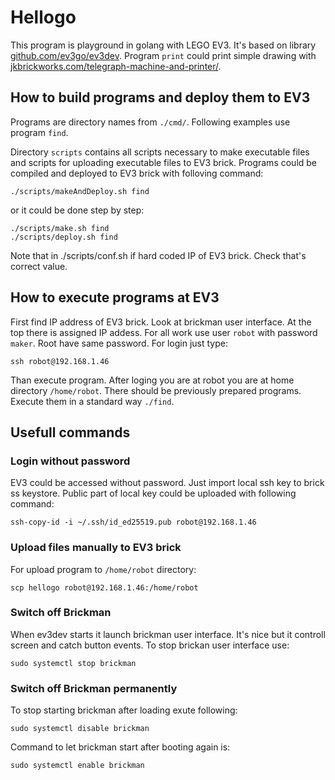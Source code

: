 # Hellogo
This program is playground in golang with LEGO EV3. It's based on library [github.com/ev3go/ev3dev][2]. Program `print` could print simple drawing with [jkbrickworks.com/telegraph-machine-and-printer/][1]. 

## How to build programs and deploy them to EV3
 
Programs are directory names from `./cmd/`. Following examples use program `find`.

Directory `scripts` contains all scripts necessary to make executable files and scripts for uploading executable files to EV3 brick. Programs could be compiled and deployed to EV3 brick with folloving command:

```
./scripts/makeAndDeploy.sh find
```

or it could be done step by step:

```
./scripts/make.sh find
./scripts/deploy.sh find
```

Note that in ./scripts/conf.sh if hard coded IP of EV3 brick. Check that's correct value.

## How to execute programs at EV3

First find IP address of EV3 brick. Look at brickman user interface. At the top there is assigned IP addess. For all work use user `robot` with password `maker`. Root have same password. For login just type:

```
ssh robot@192.168.1.46
```

Than execute program. After loging you are at robot you are at home directory `/home/robot`. There should be previously prepared programs. Execute them in a standard way `./find`.

## Usefull commands

### Login without password

EV3 could be accessed without password. Just import local ssh key to brick ss keystore. Public part of local key could be uploaded with following command:

```
ssh-copy-id -i ~/.ssh/id_ed25519.pub robot@192.168.1.46
```

### Upload files manually to EV3 brick

For upload program to `/home/robot` directory:

```
scp hellogo robot@192.168.1.46:/home/robot
```

### Switch off Brickman

When ev3dev starts it launch brickman user interface. It's nice but it controll screen and catch button events. To stop brickan user interface use:
```
sudo systemctl stop brickman
```

### Switch off Brickman permanently

To stop starting brickman after loading exute following:
```
sudo systemctl disable brickman
```

Command to let brickman start after booting again is:
```
sudo systemctl enable brickman
```

[1]: https://jkbrickworks.com/telegraph-machine-and-printer/ "printer building instruction"
[2]: https://github.com/ev3go/ev3dev "https://github.com/ev3go/ev3dev"